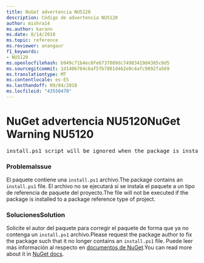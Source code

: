 ```yaml
---
title: NuGet advertencia NU5120
description: Código de advertencia NU5120
author: mishra14
ms.author: karann
ms.date: 8/14/2018
ms.topic: reference
ms.reviewer: anangaur
f1_keywords:
- NU5120
ms.openlocfilehash: b949c71b4ec0fe6737089dc74983419d4385c0d5
ms.sourcegitcommit: 1d1406764c6af5fb7801d462e0c4afc9092fa569
ms.translationtype: MT
ms.contentlocale: es-ES
ms.lasthandoff: 09/04/2018
ms.locfileid: "43550470"
---
```

# <a name="nuget-warning-nu5120"></a><span data-ttu-id="08c06-103">NuGet advertencia NU5120</span><span class="sxs-lookup"><span data-stu-id="08c06-103">NuGet Warning NU5120</span></span>
<pre>install.ps1 script will be ignored when the package is installed after the migration.</pre>

### <a name="issue"></a><span data-ttu-id="08c06-104">Problema</span><span class="sxs-lookup"><span data-stu-id="08c06-104">Issue</span></span>

<span data-ttu-id="08c06-105">El paquete contiene una `install.ps1` archivo.</span><span class="sxs-lookup"><span data-stu-id="08c06-105">The package contains an `install.ps1` file.</span></span> <span data-ttu-id="08c06-106">El archivo no se ejecutará si se instala el paquete a un tipo de referencia de paquete del proyecto.</span><span class="sxs-lookup"><span data-stu-id="08c06-106">The file will not be executed if the package is installed to a package reference type of project.</span></span>


### <a name="solution"></a><span data-ttu-id="08c06-107">Soluciones</span><span class="sxs-lookup"><span data-stu-id="08c06-107">Solution</span></span>

<span data-ttu-id="08c06-108">Solicite el autor del paquete para corregir el paquete de forma que ya no contenga un `install.ps1` archivo.</span><span class="sxs-lookup"><span data-stu-id="08c06-108">Please request the package author to fix the package such that it no longer contains an `install.ps1` file.</span></span> <span data-ttu-id="08c06-109">Puede leer más información al respecto en [documentos de NuGet](https://docs.microsoft.com/en-us/nuget/reference/migrate-packages-config-to-package-reference).</span><span class="sxs-lookup"><span data-stu-id="08c06-109">You can read more about it in [NuGet docs](https://docs.microsoft.com/en-us/nuget/reference/migrate-packages-config-to-package-reference).</span></span>

